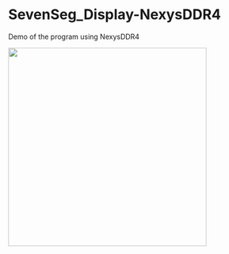 # SevenSeg_Display-NexysDDR4

Demo of the program using NexysDDR4

<img src="https://github.com/TLM07/SevenSeg_Display-NexysDDR4/blob/main/demo.gif" width="400" height="400">
